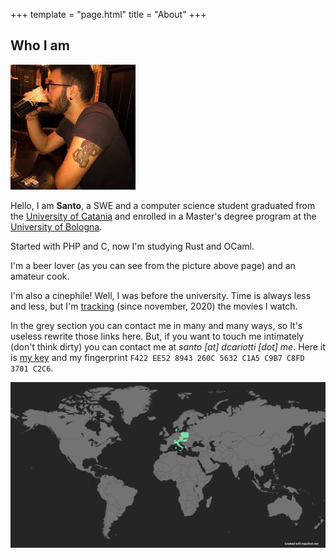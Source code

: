 +++
template = "page.html"
title = "About"
+++

## Who I am

![me.jpg](/i/me.jpg)

Hello, I am **Santo**, a SWE and a computer science student graduated from the [University of Catania](https://dmi.unict.it) and
enrolled in a Master's degree program at the [University of Bologna](https://cs.unibo.it).

Started with PHP and C, now I'm studying Rust and OCaml.

I'm a beer lover (as you can see from the picture above page) and an amateur cook.

I'm also a cinephile! Well, I was before the university. Time is
always less and less, but I'm [tracking](/movies) (since november, 2020) the movies I
watch.

In the grey section you can contact me in many and many ways, so It's useless
rewrite those links here. But, if you want to touch me intimately (don't think
dirty) you can contact me at _santo [at] dcariotti [dot] me_.
Here it is [my key](/public.pgp) and my fingerprint `F422 EE52 8943 260C 5632 C1A5 C9B7 C8FD 3701 C2C6`.

![map](/map.png)
